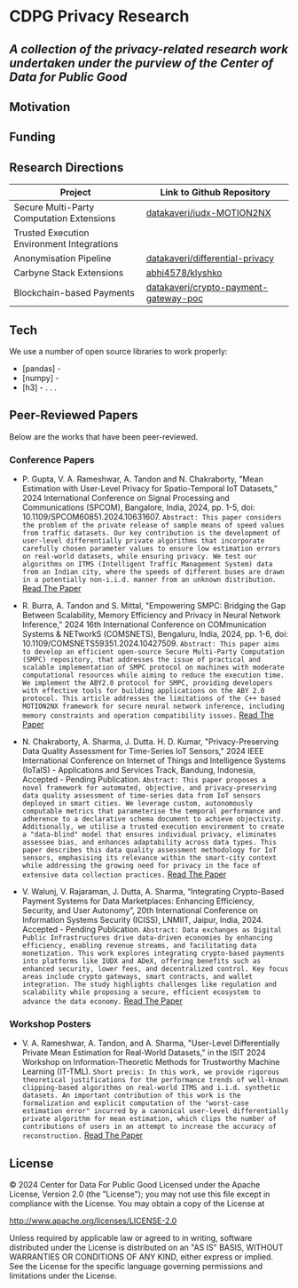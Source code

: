 # CDPG Privacy Research
## _A collection of the privacy-related research work undertaken under the purview of the Center of Data for Public Good_

## Motivation

## Funding

## Research Directions
| Project | Link to Github Repository |
| ------ | ------ |
| Secure Multi-Party Computation Extensions | [datakaveri/iudx-MOTION2NX][smpc] |
| Trusted Execution Environment Integrations | |
| Anonymisation Pipeline | [datakaveri/differential-privacy][anonpipe] |
| Carbyne Stack Extensions | [abhi4578/klyshko][cs-klyshko] |
| Blockchain-based Payments | [datakaveri/crypto-payment-gateway-poc][blockchain] |

## Tech

We use a number of open source libraries to work properly:

- [pandas] - 
- [numpy] - 
- [h3] -
.
.
.

## Peer-Reviewed Papers

Below are the works that have been peer-reviewed.
### Conference Papers

* P. Gupta, V. A. Rameshwar, A. Tandon and N. Chakraborty, "Mean Estimation with User-Level Privacy for Spatio-Temporal IoT Datasets," 2024 International Conference on Signal Processing and Communications (SPCOM), Bangalore, India, 2024, pp. 1-5, doi: 10.1109/SPCOM60851.2024.10631607.
```Abstract: This paper considers the problem of the private release of sample means of speed values from traffic datasets. Our key contribution is the development of user-level differentially private algorithms that incorporate carefully chosen parameter values to ensure low estimation errors on real-world datasets, while ensuring privacy. We test our algorithms on ITMS (Intelligent Traffic Management System) data from an Indian city, where the speeds of different buses are drawn in a potentially non-i.i.d. manner from an unknown distribution.```
[Read The Paper][gupta_et_al]

* R. Burra, A. Tandon and S. Mittal, "Empowering SMPC: Bridging the Gap Between Scalability, Memory Efficiency and Privacy in Neural Network Inference," 2024 16th International Conference on COMmunication Systems & NETworkS (COMSNETS), Bengaluru, India, 2024, pp. 1-6, doi: 10.1109/COMSNETS59351.2024.10427509.
```Abstract: This paper aims to develop an efficient open-source Secure Multi-Party Computation (SMPC) repository, that addresses the issue of practical and scalable implementation of SMPC protocol on machines with moderate computational resources while aiming to reduce the execution time. We implement the ABY2.0 protocol for SMPC, providing developers with effective tools for building applications on the ABY 2.0 protocol. This article addresses the limitations of the C++ based MOTION2NX framework for secure neural network inference, including memory constraints and operation compatibility issues.```
[Read The Paper][burra_et_al]

* N. Chakraborty, A. Sharma, J. Dutta. H. D. Kumar, "Privacy-Preserving Data Quality Assessment for Time-Series IoT Sensors," 2024 IEEE International Conference on Internet of Things and Intelligence Systems (IoTaIS) - Applications and Services Track, Bandung, Indonesia, Accepted - Pending Publication.
```Abstract: This paper proposes a novel framework for automated, objective, and privacy-preserving data quality assessment of time-series data from IoT sensors deployed in smart cities. We leverage custom, autonomously computable metrics that parameterise the temporal performance and adherence to a declarative schema document to achieve objectivity. Additionally, we utilise a trusted execution environment to create a "data-blind" model that ensures individual privacy, eliminates assessee bias, and enhances adaptability across data types. This paper describes this data quality assessment methodology for IoT sensors, emphasising its relevance within the smart-city context while addressing the growing need for privacy in the face of extensive data collection practices.```
[Read The Paper][chakraborty_et_al]

* V. Walunj, V. Rajaraman, J. Dutta, A. Sharma, “Integrating Crypto-Based Payment Systems for Data Marketplaces: Enhancing Efficiency, Security, and User Autonomy”, 20th International Conference on Information Systems Security (ICISS), LNMIIT, Jaipur, India, 2024. Accepted - Pending Publication.
```Abstract: Data exchanges as Digital Public Infrastructures drive data-driven economies by enhancing efficiency, enabling revenue streams, and facilitating data monetization. This work explores integrating crypto-based payments into platforms like IUDX and ADeX, offering benefits such as enhanced security, lower fees, and decentralized control. Key focus areas include crypto gateways, smart contracts, and wallet integration. The study highlights challenges like regulation and scalability while proposing a secure, efficient ecosystem to advance the data economy.```
[Read The Paper][walunj_et_al]

### Workshop Posters

* V. A. Rameshwar, A. Tandon, and A. Sharma, "User-Level Differentially Private Mean Estimation for Real-World Datasets," in the ISIT 2024 Workshop on Information-Theoretic Methods for Trustworthy Machine Learning (IT-TML). ```Short precis: In this work, we provide rigorous theoretical justifications for the performance trends of well-known clipping-based algorithms on real-world ITMS and i.i.d. synthetic datasets. An important contribution of this work is the formalization and explicit computation of the "worst-case estimation error" incurred by a canonical user-level differentially private algorithm for mean estimation, which clips the number of contributions of users in an attempt to increase the accuracy of reconstruction.```
[Read The Paper][rameshwar_et_al]

## License

&copy; 2024 Center for Data For Public Good
Licensed under the Apache License, Version 2.0 (the "License"); you may not use this file except in compliance with the License. You may obtain a copy of the License at

http://www.apache.org/licenses/LICENSE-2.0

Unless required by applicable law or agreed to in writing, software distributed under the License is distributed on an "AS IS" BASIS, WITHOUT WARRANTIES OR CONDITIONS OF ANY KIND, either express or implied. See the License for the specific language governing permissions and limitations under the License.


[//]: # (These are reference links used in the body of this note and get stripped out when the markdown processor does its job. There is no need to format nicely because it shouldn't be seen. Thanks SO - http://stackoverflow.com/questions/4823468/store-comments-in-markdown-syntax)

   [SMPC]: https://github.com/datakaveri/iudx-MOTION2NX
   [cs-klyshko]: https://github.com/abhi4578/klyshko
   [AnonPipe]: https://github.com/datakaveri/differential-privacy>
   [blockchain]: https://github.com/datakaveri/crypto-payment-gateway-poc
   
   [burra_et_al]: https://github.com/datakaveri/privacy-research/blob/298c970a61455829a3bf0b5e4ff5f3759aa25e4e/files/COMSNET24_burra_et_al.pdf
   [chakraborty_et_al]: https://github.com/datakaveri/privacy-research/blob/298c970a61455829a3bf0b5e4ff5f3759aa25e4e/files/IOTAIS24_chakraborty_et_al.pdf
   [walunj_et_al]: https://github.com/datakaveri/privacy-research/blob/298c970a61455829a3bf0b5e4ff5f3759aa25e4e/files/ICISS24_walunj_et_al.pdf
   [gupta_et_al]: https://github.com/datakaveri/privacy-research/blob/298c970a61455829a3bf0b5e4ff5f3759aa25e4e/files/SPCOM24_gupta_et_al.pdf
   [rameshwar_et_al]: https://github.com/datakaveri/privacy-research/blob/298c970a61455829a3bf0b5e4ff5f3759aa25e4e/files/ISIT24-ITML_rameshwar_et_al.pdf

